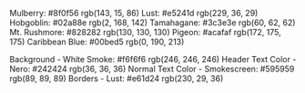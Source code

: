 Mulberry: #8f0f56  rgb(143, 15, 86) 
Lust: #e5241d  rgb(229, 36, 29)
Hobgoblin: #02a88e  rgb(2, 168, 142)
Tamahagane:  #3c3e3e  rgb(60, 62, 62)
Mt. Rushmore: #828282  rgb(130, 130, 130)
Pigeon: #acafaf  rgb(172, 175, 175)
Caribbean Blue: #00bed5  rgb(0, 190, 213)

Background - White Smoke: #f6f6f6 rgb(246, 246, 246)
Header Text Color - Nero: #242424  rgb(36, 36, 36)
Normal Text Color - Smokescreen: #595959  rgb(89, 89, 89)
Borders - Lust: #e61d24  rgb(230, 29, 36)